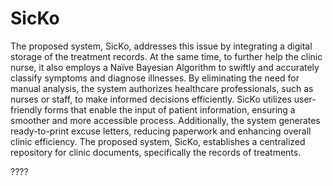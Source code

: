 # SicKo

The proposed system, SicKo, addresses this issue by integrating a digital storage of the treatment records. At the same time, to further help the clinic nurse, it also employs a Naïve Bayesian Algorithm to swiftly and accurately classify symptoms and diagnose illnesses. By eliminating the need for manual analysis, the system authorizes healthcare professionals, such as nurses or staff, to make informed decisions efficiently. SicKo utilizes user-friendly forms that enable the input of patient information, ensuring a smoother and more accessible process. Additionally, the system generates ready-to-print excuse letters, reducing paperwork and enhancing overall clinic efficiency. The proposed system, SicKo, establishes a centralized repository for clinic documents, specifically the records of treatments.

????